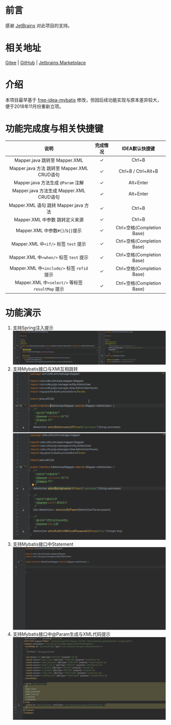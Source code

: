 # 前言

感谢 [JetBrains](https://www.jetbrains.com/?from=Cofe-Mybatis) 对此项目的支持。

# 相关地址 

[Gitee](https://gitee.com/cofedream/Cofe-Mybatis) | [GitHub](https://github.com/cofedream/Cofe-Mybatis) | [Jetbrains Marketplace](https://plugins.jetbrains.com/plugin/12808-cofe-mybatis)

# 介绍

本项目最早基于 [free-idea-mybatis](https://github.com/wuzhizhan/free-idea-mybatis) 修改，但因后续功能实现与原本差异较大，便于2018年11月份重新立项。

# 功能完成度与相关快捷键

| 说明 | 完成情况 | IDEA默认快捷键|
| :---: | :---: | :---: |
| Mapper.java 跳转至 Mapper.XML | ✓ | Ctrl+B |
| Mapper.java 方法 跳转至 Mapper.XML CRUD语句 | ✓ | Ctrl+B / Ctrl+Alt+B |
| Mapper.java 方法生成 `@Param` 注解 | ✓ | Alt+Enter |
| Mapper.java 方法生成 Mapper.XML CRUD语句 | ✓ | Alt+Enter |
| Mapper.XML 语句 跳转 Mapper.java 方法 | ✓ | Ctrl+B |
| Mapper.XML 中参数 跳转定义来源 | ✓ | Ctrl+B |
| Mapper.XML 中参数`#{}`/`${}`提示 | ✓ | Ctrl+空格(Completion Base) |
| Mapper.XML 中`<if/>` 标签 `test` 提示 | ✓ | Ctrl+空格(Completion Base) |
| Mapper.XML 中`<when/>` 标签 `test` 提示 | ✓ | Ctrl+空格(Completion Base) |
| Mapper.XML 中`<include/>` 标签 `refid` 提示 | ✓ | Ctrl+空格(Completion Base) |
| Mapper.XML 中`<select/>` 等标签 `resultMap` 提示 | ✓ | Ctrl+空格(Completion Base) |

# 功能演示

1. 支持Spring注入提示<br/> ![SpringInject](images/SpringInject.gif)
2. 支持Mybatis接口与XMl互相跳转<br/> ![](images/NavigateToXml.gif)<br/>![](images/NavigateToMethod.gif)
3. 支持Mybatis接口中Statement<br/>![](images/GenerateStatement.gif)
4. 支持Mybatis接口中@Param生成与XML代码提示<br/>![](images/ParamCompletion.gif)